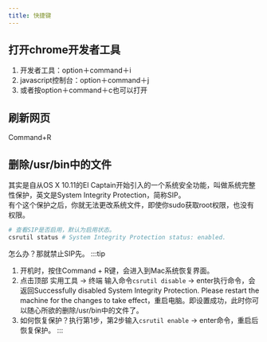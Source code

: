 ```yaml
---
title: 快捷键
---
```

## 打开chrome开发者工具
1. 开发者工具：option＋command＋i
2. javascript控制台：option＋command＋j
3. 或者按option＋command＋c也可以打开

## 刷新网页
Command+R

## 删除/usr/bin中的文件
其实是自从OS X 10.11的El Captain开始引入的一个系统安全功能，叫做系统完整性保护，英文是System Integrity Protection，简称SIP。    
有个这个保护之后，你就无法更改系统文件，即使你sudo获取root权限，也没有权限。    
```bash
# 查看SIP是否启用，默认为启用状态。
csrutil status # System Integrity Protection status: enabled.
```
怎么办？那就禁止SIP先。
:::tip
1. 开机时，按住Command + R键，会进入到Mac系统恢复界面。
2. 点击顶部 实用工具 -> 终端 输入命令``csrutil disable`` -> enter执行命令，会返回Successfully disabled System Integrity Protection. Please restart the machine for the changes to take effect，重启电脑。即设置成功，此时你可以随心所欲的删除/usr/bin中的文件了。
3. 如何恢复保护？执行第1步，第2步输入```csrutil enable``` -> enter命令，重启后恢复保护。
:::